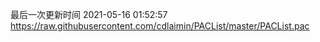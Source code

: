 最后一次更新时间 2021-05-16 01:52:57
https://raw.githubusercontent.com/cdlaimin/PACList/master/PACList.pac

